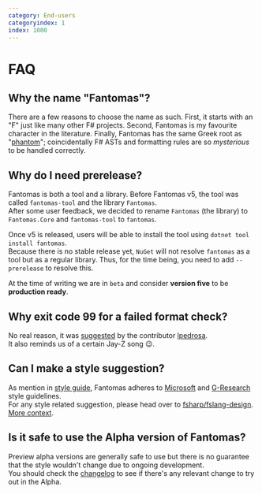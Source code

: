 ```yaml
---
category: End-users
categoryindex: 1
index: 1000
---
```

# FAQ

## Why the name "Fantomas"?

There are a few reasons to choose the name as such.
First, it starts with an "F" just like many other F# projects.
Second, Fantomas is my favourite character in the literature.
Finally, Fantomas has the same Greek root as "[phantom](https://en.wiktionary.org/wiki/phantom)"; coincidentally F# ASTs and formatting rules are so *mysterious* to be handled correctly.

## Why do I need prerelease?

Fantomas is both a tool and a library. Before Fantomas v5, the tool was called `fantomas-tool` and the library `Fantomas`.  
After some user feedback, we decided to rename `Fantomas` (the library) to `Fantomas.Core` and `fantomas-tool` to `fantomas`.

Once v5 is released, users will be able to install the tool using `dotnet tool install fantomas`.  
Because there is no stable release yet, `NuGet` will not resolve `fantomas` as a tool but as a regular library.
Thus, for the time being, you need to add `--prerelease` to resolve this.

At the time of writing we are in `beta` and consider **version five** to be **production ready**.

## Why exit code 99 for a failed format check?

No real reason, it was [suggested](https://github.com/fsprojects/fantomas/pull/655#discussion_r374849907) by the contributor [lpedrosa](https://github.com/lpedrosa).  
It also reminds us of a certain Jay-Z song 😉.

## Can I make a style suggestion?

As mention in [style guide](https://fsprojects.github.io/fantomas/docs/end-users/StyleGuide.html), Fantomas adheres to [Microsoft](https://docs.microsoft.com/en-us/dotnet/fsharp/style-guide/formatting) and [G-Research](https://github.com/G-Research/fsharp-formatting-conventions) style guidelines.  
For any style related suggestion, please head over to [fsharp/fslang-design](https://github.com/fsharp/fslang-design#style-guide).  
[More context](https://fsprojects.github.io/fantomas/docs/end-users/StyleGuide.html#Default-style-guide).

## Is it safe to use the Alpha version of Fantomas?

Preview alpha versions are generally safe to use but there is no guarantee that the style wouldn't change due to ongoing development.  
You should check the [changelog](https://github.com/fsprojects/fantomas/blob/master/CONTRIBUTING.md) to see if there's any relevant change to try out in the Alpha.

<fantomas-nav previous="./VSCode.html"></fantomas-nav>
